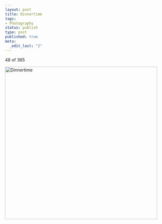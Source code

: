 ```yaml
--- 
layout: post
title: Dinnertime
tags: 
- Photography
status: publish
type: post
published: true
meta: 
  _edit_last: "2"
---
```

48 of 365

<a href="http://www.flickr.com/photos/aaronbrethorst/3289285661/" title="Dinnertime by aaronbrethorst, on Flickr"><img src="http://farm4.static.flickr.com/3408/3289285661_c4ece3168d.jpg" width="500" height="500" alt="Dinnertime" /></a>
